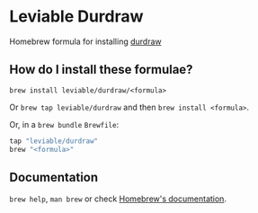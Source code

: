 # Leviable Durdraw

Homebrew formula for installing [durdraw](https://github.com/cmang/durdraw)

## How do I install these formulae?

`brew install leviable/durdraw/<formula>`

Or `brew tap leviable/durdraw` and then `brew install <formula>`.

Or, in a `brew bundle` `Brewfile`:

```ruby
tap "leviable/durdraw"
brew "<formula>"
```

## Documentation

`brew help`, `man brew` or check [Homebrew's documentation](https://docs.brew.sh).
